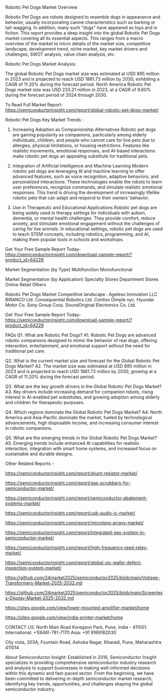 Robotic Pet Dogs Market Overview

Robotic Pet Dogs are robots designed to resemble dogs in appearance and behavior, usually incorporating canine characteristics such as barking or tail-wagging. In addition, many such "dogs" have appeared as toys and in fiction. This report provides a deep insight into the global Robotic Pet Dogs market covering all its essential aspects. This ranges from a macro overview of the market to micro details of the market size, competitive landscape, development trend, niche market, key market drivers and challenges, SWOT analysis, value chain analysis, etc.

Robotic Pet Dogs Market Analysis:

The global Robotic Pet Dogs market size was estimated at USD 895 million in 2023 and is projected to reach USD 1881.73 million by 2030, exhibiting a CAGR of 11.20% during the forecast period. North America Robotic Pet Dogs market size was USD 233.21 million in 2023, at a CAGR of 9.60% during the forecast period of 2024 through 2030.

To Read Full Market Report-
https://semiconductorinsight.com/report/global-robotic-pet-dogs-market/

Robotic Pet Dogs Key Market Trends :
1. Increasing Adoption as Companionship Alternatives
Robotic pet dogs are gaining popularity as companions, particularly among elderly individuals, children, and people who cannot care for live pets due to allergies, physical limitations, or housing restrictions.
Features like realistic movements, emotional responses, and AI-based interactions make robotic pet dogs an appealing substitute for traditional pets.

2. Integration of Artificial Intelligence and Machine Learning
Modern robotic pet dogs are leveraging AI and machine learning to offer advanced features, such as voice recognition, adaptive behaviors, and personalized interactions. These technologies enable the robots to learn user preferences, recognize commands, and simulate realistic emotional responses.
This trend is driving the development of increasingly lifelike robotic pets that can adapt and respond to their owners' behavior.

3. Use in Therapeutic and Educational Applications
Robotic pet dogs are being widely used in therapy settings for individuals with autism, dementia, or mental health challenges. They provide comfort, reduce anxiety, and stimulate emotional engagement without the challenges of caring for live animals.
In educational settings, robotic pet dogs are used to teach STEM concepts, including robotics, programming, and AI, making them popular tools in schools and workshops.

Get Your Free Sample Report Today-
https://semiconductorinsight.com/download-sample-report/?product_id=64229

Market Segmentation (by Type)
Multifunction
Monofunctional

Market Segmentation (by Application)
Specialty Stores
Department Stores
Online Retail
Others

Robotic Pet Dogs Market Competitive landscape :
Ageless Innovation LLC
BIRANCO Ltd.
Consequential Robotics Ltd.
Contixo
Dimple nyc.
Hyundai Motor Co.
Sony Group Corp.
SoundOriginal Electronics Co. Ltd.

Get Your Free Sample Report Today-
https://semiconductorinsight.com/download-sample-report/?product_id=64229

FAQs
Q1. What are Robotic Pet Dogs?
A1. Robotic Pet Dogs are advanced robotic companions designed to mimic the behavior of real dogs, offering interaction, entertainment, and emotional support without the need for traditional pet care.

Q2. What is the current market size and forecast for the Global Robotic Pet Dogs Market?
A2. The market size was estimated at USD 895 million in 2023 and is projected to reach USD 1881.73 million by 2030, growing at a CAGR of 11.20% during the forecast period.

Q3. What are the key growth drivers in the Global Robotic Pet Dogs Market?
A3. Key drivers include increasing demand for companion robots, rising interest in AI-enabled pet substitutes, and growing adoption among elderly and children for therapeutic purposes.

Q4. Which regions dominate the Global Robotic Pet Dogs Market?
A4. North America and Asia-Pacific dominate the market, fueled by technological advancements, high disposable income, and increasing consumer interest in robotic companions.

Q5. What are the emerging trends in the Global Robotic Pet Dogs Market?
A5. Emerging trends include enhanced AI capabilities for realistic interaction, integration with smart home systems, and increased focus on sustainable and durable designs.

Other Related Reports -

https://semiconductorinsight.com/report/shunt-resistor-market/

https://semiconductorinsight.com/report/gas-scrubbers-for-semiconductor-market/

https://semiconductorinsight.com/report/semiconductor-abatement-systems-market/

https://semiconductorinsight.com/report/usb-audio-ic-market/

https://semiconductorinsight.com/report/microlens-arrays-market/

https://semiconductorinsight.com/report/integrated-gas-system-in-semiconductor-market/

https://semiconductorinsight.com/report/high-frequency-reed-relay-market/

https://semiconductorinsight.com/report/global-sic-wafer-defect-inspection-system-market/

https://github.com/24market2025/semiconductor2025/blob/main/Voltage-Transformers-Market-2025-2032.md

https://github.com/24market2025/semiconductor2025/blob/main/Screenless-Display-Market-2025-2032.md

https://sites.google.com/view/tower-mounted-amplifier-market/home

https://sites.google.com/view/india-printer-market/home

CONTACT US:
North Main Road Koregaon Park, Pune, India - 411001.
International: +1(646)-781-7170
Asia: +91 9169162030

City vista, 203A, Fountain Road, Ashoka Nagar, Kharadi, Pune, Maharashtra 411014

About Semiconductor Insight:
Established in 2016, Semiconductor Insight specializes in providing comprehensive semiconductor industry research and analysis to support businesses in making well-informed decisions within this dynamic and fast-paced sector. From the beginning, we have been committed to delivering in-depth semiconductor market research, identifying key trends, opportunities, and challenges shaping the global semiconductor industry.
